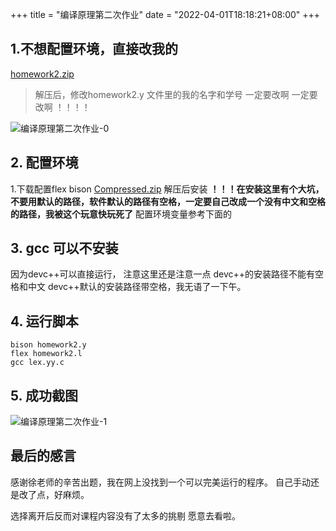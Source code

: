 +++
title = "编译原理第二次作业"
date = "2022-04-01T18:18:21+08:00"
+++
## 1.不想配置环境，直接改我的
[homework2.zip](https://everrwsr.github.io/tech/assets/homework2.zip)
> 解压后，修改homework2.y  文件里的我的名字和学号
> 一定要改啊
> 一定要改啊
> ！！！！

![编译原理第二次作业-0](https://everrwsr.github.io/tech/assets/编译原理第二次作业-0.png)

## 2. 配置环境
1.下载配置flex bison
[Compressed.zip](https://everrwsr.github.io/tech/assets/Compressed.zip)
解压后安装
**！！！在安装这里有个大坑，不要用默认的路径，软件默认的路径有空格，一定要自己改成一个没有中文和空格的路径，我被这个玩意快玩死了**
配置环境变量参考下面的


## 3. gcc 可以不安装
因为devc++可以直接运行，
注意这里还是注意一点
devc++的安装路径不能有空格和中文
devc++默认的安装路径带空格，我无语了一下午。



## 4. 运行脚本
```
bison homework2.y
flex homework2.l
gcc lex.yy.c
```



## 5. 成功截图
![编译原理第二次作业-1](https://everrwsr.github.io/tech/assets/编译原理第二次作业-1.png)



## 最后的感言
感谢徐老师的辛苦出题，我在网上没找到一个可以完美运行的程序。
自己手动还是改了点，好麻烦。

选择离开后反而对课程内容没有了太多的挑剔
愿意去看啦。





